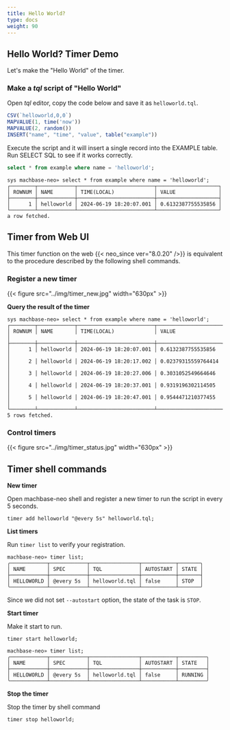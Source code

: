 ```yaml
---
title: Hello World?
type: docs
weight: 90
---
```


## Hello World? Timer Demo

Let's make the "Hello World" of the timer.

### Make a *tql* script of "Hello World"

Open *tql* editor, copy the code below and save it as `helloworld.tql`.

```js
CSV(`helloworld,0,0`)
MAPVALUE(1, time('now'))
MAPVALUE(2, random())
INSERT("name", "time", "value", table("example"))
```

Execute the script and it will insert a single record into the EXAMPLE table. 
Run SELECT SQL to see if it works correctly.

```sql
select * from example where name = 'helloworld';
```

```
sys machbase-neo» select * from example where name = 'helloworld';
┌────────┬────────────┬─────────────────────────┬────────────────────┐
│ ROWNUM │ NAME       │ TIME(LOCAL)             │ VALUE              │
├────────┼────────────┼─────────────────────────┼────────────────────┤
│      1 │ helloworld │ 2024-06-19 18:20:07.001 │ 0.6132387755535856 │
└────────┴────────────┴─────────────────────────┴────────────────────┘
a row fetched.
```

## Timer from Web UI


This timer function on the web {{< neo_since ver="8.0.20" />}} is equivalent to the procedure described by the following shell commands.

### Register a new timer

{{< figure src="../img/timer_new.jpg" width="630px" >}}

**Query the result of the timer**

```
sys machbase-neo» select * from example where name = 'helloworld';
┌────────┬────────────┬─────────────────────────┬─────────────────────┐
│ ROWNUM │ NAME       │ TIME(LOCAL)             │ VALUE               │
├────────┼────────────┼─────────────────────────┼─────────────────────┤
│      1 │ helloworld │ 2024-06-19 18:20:07.001 │ 0.6132387755535856  │
│      2 │ helloworld │ 2024-06-19 18:20:17.002 │ 0.02379315559764414 │
│      3 │ helloworld │ 2024-06-19 18:20:27.006 │ 0.3031052549664646  │
│      4 │ helloworld │ 2024-06-19 18:20:37.001 │ 0.9319196302114505  │
│      5 │ helloworld │ 2024-06-19 18:20:47.001 │ 0.9544471210377455  │
└────────┴────────────┴─────────────────────────┴─────────────────────┘
5 rows fetched.
```

### Control timers

{{< figure src="../img/timer_status.jpg" width="630px" >}}

## Timer shell commands

**New timer**

Open machbase-neo shell and register a new timer to run the script in every 5 seconds.

```
timer add helloworld "@every 5s" helloworld.tql; 
```

**List timers**

Run `timer list` to verify your registration.

```
machbase-neo» timer list;
╭────────────┬────────────┬────────────────┬───────────┬───────╮
│ NAME       │ SPEC       │ TQL            │ AUTOSTART │ STATE │
├────────────┼────────────┼────────────────┼───────────┼───────┤
│ HELLOWORLD │ @every 5s  │ helloworld.tql │ false     │ STOP  │
╰────────────┴────────────┴────────────────┴───────────┴───────╯
```

Since we did not set `--autostart` option, the state of the task is `STOP`.

**Start timer**

Make it start to run.

```
timer start helloworld;
```

```
machbase-neo» timer list;
╭────────────┬────────────┬────────────────┬───────────┬─────────╮
│ NAME       │ SPEC       │ TQL            │ AUTOSTART │ STATE   │
├────────────┼────────────┼────────────────┼───────────┼─────────┤
│ HELLOWORLD │ @every 5s  │ helloworld.tql │ false     │ RUNNING │
╰────────────┴────────────┴────────────────┴───────────┴─────────╯
```

**Stop the timer**

Stop the timer by shell command

```
timer stop helloworld;
```
